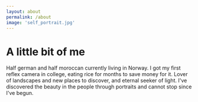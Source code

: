 ```yaml
---
layout: about
permalink: /about
image: 'self_portrait.jpg'
---
```



# A little bit of me


Half german and half moroccan currently living in Norway. I got my first reflex camera in college, eating rice for months to save money for it. Lover of landscapes and new places to discover, and eternal seeker of light. I've discovered the beauty in the people through portraits and cannot stop since I've begun. 
